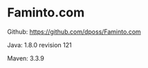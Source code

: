 # Faminto.com
Github: https://github.com/dposs/Faminto.com 

Java: 1.8.0 revision 121

Maven: 3.3.9
